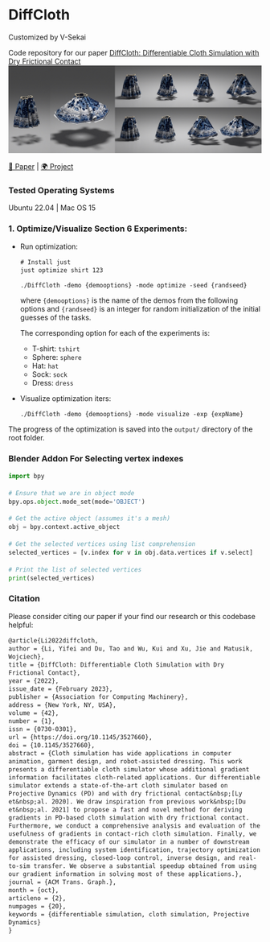# DiffCloth

Customized by V-Sekai

Code repository for our paper [DiffCloth: Differentiable Cloth Simulation with Dry Frictional Contact](https://people.csail.mit.edu/liyifei/publication/diffcloth-differentiable-cloth-simulator/)
![](gifs/teaser.jpeg)

[📃 Paper](https://people.csail.mit.edu/liyifei/uploads/diffcloth-highres-tog.pdf) | [🌍 Project](https://people.csail.mit.edu/liyifei/publication/diffcloth/)

### Tested Operating Systems

Ubuntu 22.04 | Mac OS 15

### 1. Optimize/Visualize Section 6 Experiments:

- Run optimization:

  ```
  # Install just
  just optimize shirt 123
  ```

  ```
  ./DiffCloth -demo {demooptions} -mode optimize -seed {randseed}
  ```

  where `{demooptions}` is the name of the demos from the following options and `{randseed}` is an integer for random initialization of the initial guesses
  of the tasks.

  The corresponding option for each of the experiments is:

  - T-shirt: `tshirt`
  - Sphere: `sphere`
  - Hat: `hat`
  - Sock: `sock`
  - Dress: `dress`

- Visualize optimization iters:

  ```
  ./DiffCloth -demo {demooptions} -mode visualize -exp {expName}
  ```

The progress of the optimization is saved into the `output/` directory of the root folder.

### Blender Addon For Selecting vertex indexes

```python
import bpy

# Ensure that we are in object mode
bpy.ops.object.mode_set(mode='OBJECT')

# Get the active object (assumes it's a mesh)
obj = bpy.context.active_object

# Get the selected vertices using list comprehension
selected_vertices = [v.index for v in obj.data.vertices if v.select]

# Print the list of selected vertices
print(selected_vertices)
```

### Citation

Please consider citing our paper if your find our research or this codebase helpful:

    @article{Li2022diffcloth,
    author = {Li, Yifei and Du, Tao and Wu, Kui and Xu, Jie and Matusik, Wojciech},
    title = {DiffCloth: Differentiable Cloth Simulation with Dry Frictional Contact},
    year = {2022},
    issue_date = {February 2023},
    publisher = {Association for Computing Machinery},
    address = {New York, NY, USA},
    volume = {42},
    number = {1},
    issn = {0730-0301},
    url = {https://doi.org/10.1145/3527660},
    doi = {10.1145/3527660},
    abstract = {Cloth simulation has wide applications in computer animation, garment design, and robot-assisted dressing. This work presents a differentiable cloth simulator whose additional gradient information facilitates cloth-related applications. Our differentiable simulator extends a state-of-the-art cloth simulator based on Projective Dynamics (PD) and with dry frictional contact&nbsp;[Ly et&nbsp;al. 2020]. We draw inspiration from previous work&nbsp;[Du et&nbsp;al. 2021] to propose a fast and novel method for deriving gradients in PD-based cloth simulation with dry frictional contact. Furthermore, we conduct a comprehensive analysis and evaluation of the usefulness of gradients in contact-rich cloth simulation. Finally, we demonstrate the efficacy of our simulator in a number of downstream applications, including system identification, trajectory optimization for assisted dressing, closed-loop control, inverse design, and real-to-sim transfer. We observe a substantial speedup obtained from using our gradient information in solving most of these applications.},
    journal = {ACM Trans. Graph.},
    month = {oct},
    articleno = {2},
    numpages = {20},
    keywords = {differentiable simulation, cloth simulation, Projective Dynamics}
    }
